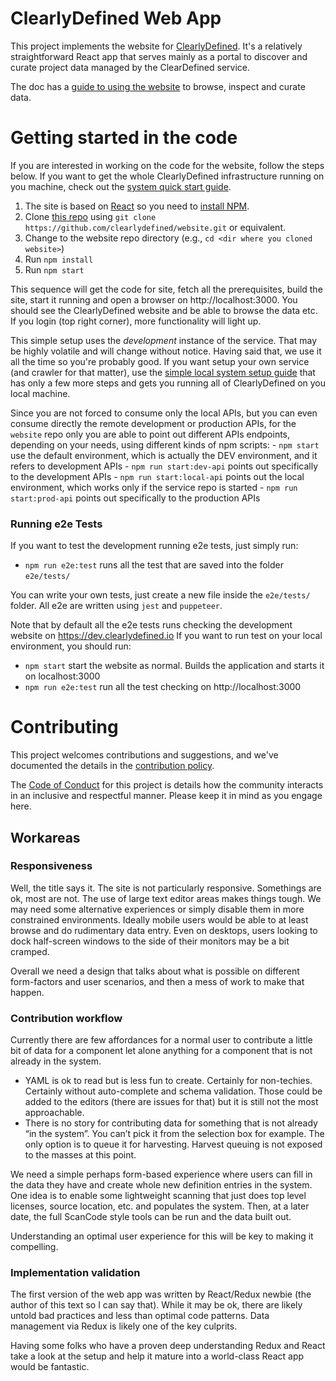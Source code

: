 # ClearlyDefined Web App

This project implements the website for [ClearlyDefined](https://clearlydefined.io). It's a relatively straightforward React app that serves mainly as a portal to discover and curate project data managed by the ClearDefined service.

The doc has a [guide to using the website](https://docs.clearlydefined.io/using-data) to browse, inspect and curate data.

# Getting started in the code

If you are interested in working on the code for the website, follow the steps below. If you want to get the whole ClearlyDefined infrastructure running on you machine, check out the [system quick start guide](https://github.com/clearlydefined/service/#quick-start).

1.  The site is based on [React]() so you need to [install NPM]().
1.  Clone [this repo](https://github.com/clearlydefined/website.git) using `git clone https://github.com/clearlydefined/website.git` or equivalent.
1.  Change to the website repo directory (e.g., `cd <dir where you cloned website>`)
1.  Run `npm install`
1.  Run `npm start`

This sequence will get the code for site, fetch all the prerequisites, build the site, start it running and open a browser on http://localhost:3000. You should see the ClearlyDefined website and be able to browse the data etc. If you login (top right corner), more functionality will light up.

This simple setup uses the _development_ instance of the service. That may be highly volatile and will change without notice.
Having said that, we use it all the time so you're probably good. If you want setup your own service (and crawler for that matter), use the [simple local system setup guide](https://docs.clearlydefined.io/contributing-code) that has only a few more steps and gets you running all of ClearlyDefined on you local machine.

Since you are not forced to consume only the local APIs, but you can even consume directly the remote development or production APIs, for the `website` repo only you are able to point out different APIs endpoints, depending on your needs, using different kinds of npm scripts: - `npm start` use the default environment, which is actually the DEV environment, and it refers to development APIs - `npm run start:dev-api` points out specifically to the development APIs - `npm run start:local-api` points out the local environment, which works only if the service repo is started - `npm run start:prod-api` points out specifically to the production APIs

### Running e2e Tests

If you want to test the development running e2e tests, just simply run:

- `npm run e2e:test` runs all the test that are saved into the folder `e2e/tests/`

You can write your own tests, just create a new file inside the `e2e/tests/` folder.
All e2e are written using `jest` and `puppeteer`.

Note that by default all the e2e tests runs checking the development website on https://dev.clearlydefined.io
If you want to run test on your local environment, you should run:

- `npm start` start the website as normal. Builds the application and starts it on localhost:3000
- `npm run e2e:test` run all the test checking on http://localhost:3000

# Contributing

This project welcomes contributions and suggestions, and we've documented the details in the [contribution policy](CONTRIBUTING.md).

The [Code of Conduct](CODE_OF_CONDUCT.md) for this project is details how the community interacts in
an inclusive and respectful manner. Please keep it in mind as you engage here.

## Workareas

### Responsiveness

Well, the title says it. The site is not particularly responsive. Somethings are ok, most are not. The use of large
text editor areas makes things tough. We may need some alternative experiences or simply disable them in
more constrained environments. Ideally mobile users would be able to at least browse and do rudimentary data
entry. Even on desktops, users looking to dock half-screen windows to the side of their monitors may be a bit cramped.

Overall we need a design that talks about what is possible on different form-factors and user scenarios, and then
a mess of work to make that happen.

### Contribution workflow

Currently there are few affordances for a normal user to contribute a little bit of data for a component let alone anything for a component that is not already in the system.

- YAML is ok to read but is less fun to create. Certainly for non-techies. Certainly without auto-complete and schema validation. Those could be added to the editors (there are issues for that) but it is still not the most approachable.
- There is no story for contributing data for something that is not already “in the system”. You can’t pick it from the selection box for example. The only option is to queue it for harvesting. Harvest queuing is not exposed to the masses at this point.

We need a simple perhaps form-based experience where users can fill in the data they have and create whole new definition
entries in the system. One idea is to enable some lightweight scanning that just does top level licenses, source location,
etc. and populates the system. Then, at a later date, the full ScanCode style tools can be run and the data built out.

Understanding an optimal user experience for this will be key to making it compelling.

### Implementation validation

The first version of the web app was written by React/Redux newbie (the author of this text so I can say that).
While it may be ok, there are likely untold bad practices and less than optimal code patterns. Data
management via Redux is likely one of the key culprits.

Having some folks who have a proven deep understanding Redux and React take a look at the setup and help it mature into
a world-class React app would be fantastic.

